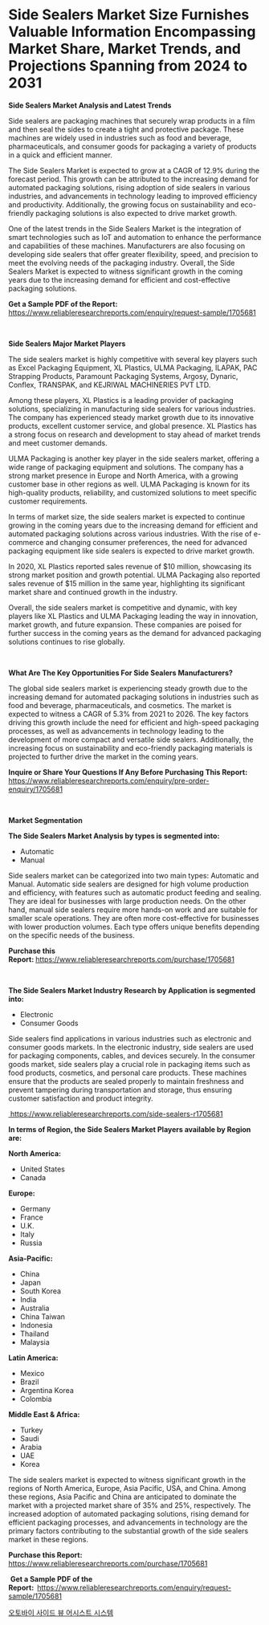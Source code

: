 <p><h1>Side Sealers Market Size Furnishes Valuable Information Encompassing Market Share, Market Trends, and Projections Spanning from 2024 to 2031</h1></p><p><strong>Side Sealers Market Analysis and Latest Trends</strong></p>
<p><p>Side sealers are packaging machines that securely wrap products in a film and then seal the sides to create a tight and protective package. These machines are widely used in industries such as food and beverage, pharmaceuticals, and consumer goods for packaging a variety of products in a quick and efficient manner.</p><p>The Side Sealers Market is expected to grow at a CAGR of 12.9% during the forecast period. This growth can be attributed to the increasing demand for automated packaging solutions, rising adoption of side sealers in various industries, and advancements in technology leading to improved efficiency and productivity. Additionally, the growing focus on sustainability and eco-friendly packaging solutions is also expected to drive market growth.</p><p>One of the latest trends in the Side Sealers Market is the integration of smart technologies such as IoT and automation to enhance the performance and capabilities of these machines. Manufacturers are also focusing on developing side sealers that offer greater flexibility, speed, and precision to meet the evolving needs of the packaging industry. Overall, the Side Sealers Market is expected to witness significant growth in the coming years due to the increasing demand for efficient and cost-effective packaging solutions.</p></p>
<p><strong>Get a Sample PDF of the Report:&nbsp;</strong> <a href="https://www.reliableresearchreports.com/enquiry/request-sample/1705681">https://www.reliableresearchreports.com/enquiry/request-sample/1705681</a></p>
<p>&nbsp;</p>
<p><strong>Side Sealers Major Market Players</strong></p>
<p><p>The side sealers market is highly competitive with several key players such as Excel Packaging Equipment, XL Plastics, ULMA Packaging, ILAPAK, PAC Strapping Products, Paramount Packaging Systems, Argosy, Dynaric, Conflex, TRANSPAK, and KEJRIWAL MACHINERIES PVT LTD. </p><p>Among these players, XL Plastics is a leading provider of packaging solutions, specializing in manufacturing side sealers for various industries. The company has experienced steady market growth due to its innovative products, excellent customer service, and global presence. XL Plastics has a strong focus on research and development to stay ahead of market trends and meet customer demands.</p><p>ULMA Packaging is another key player in the side sealers market, offering a wide range of packaging equipment and solutions. The company has a strong market presence in Europe and North America, with a growing customer base in other regions as well. ULMA Packaging is known for its high-quality products, reliability, and customized solutions to meet specific customer requirements.</p><p>In terms of market size, the side sealers market is expected to continue growing in the coming years due to the increasing demand for efficient and automated packaging solutions across various industries. With the rise of e-commerce and changing consumer preferences, the need for advanced packaging equipment like side sealers is expected to drive market growth.</p><p>In 2020, XL Plastics reported sales revenue of $10 million, showcasing its strong market position and growth potential. ULMA Packaging also reported sales revenue of $15 million in the same year, highlighting its significant market share and continued growth in the industry.</p><p>Overall, the side sealers market is competitive and dynamic, with key players like XL Plastics and ULMA Packaging leading the way in innovation, market growth, and future expansion. These companies are poised for further success in the coming years as the demand for advanced packaging solutions continues to rise globally.</p></p>
<p>&nbsp;</p>
<p><strong>What Are The Key Opportunities For Side Sealers Manufacturers?</strong></p>
<p><p>The global side sealers market is experiencing steady growth due to the increasing demand for automated packaging solutions in industries such as food and beverage, pharmaceuticals, and cosmetics. The market is expected to witness a CAGR of 5.3% from 2021 to 2026. The key factors driving this growth include the need for efficient and high-speed packaging processes, as well as advancements in technology leading to the development of more compact and versatile side sealers. Additionally, the increasing focus on sustainability and eco-friendly packaging materials is projected to further drive the market in the coming years.</p></p>
<p><strong>Inquire or Share Your Questions If Any Before Purchasing This Report:</strong> <a href="https://www.reliableresearchreports.com/enquiry/pre-order-enquiry/1705681">https://www.reliableresearchreports.com/enquiry/pre-order-enquiry/1705681</a></p>
<p>&nbsp;</p>
<p><strong>Market Segmentation</strong></p>
<p><strong>The Side Sealers Market Analysis by types is segmented into:</strong></p>
<p><ul><li>Automatic</li><li>Manual</li></ul></p>
<p><p>Side sealers market can be categorized into two main types: Automatic and Manual. Automatic side sealers are designed for high volume production and efficiency, with features such as automatic product feeding and sealing. They are ideal for businesses with large production needs. On the other hand, manual side sealers require more hands-on work and are suitable for smaller scale operations. They are often more cost-effective for businesses with lower production volumes. Each type offers unique benefits depending on the specific needs of the business.</p></p>
<p><strong>Purchase this Report:&nbsp;</strong><a href="https://www.reliableresearchreports.com/purchase/1705681">https://www.reliableresearchreports.com/purchase/1705681</a></p>
<p>&nbsp;</p>
<p><strong>The Side Sealers Market Industry Research by Application is segmented into:</strong></p>
<p><ul><li>Electronic</li><li>Consumer Goods</li></ul></p>
<p><p>Side sealers find applications in various industries such as electronic and consumer goods markets. In the electronic industry, side sealers are used for packaging components, cables, and devices securely. In the consumer goods market, side sealers play a crucial role in packaging items such as food products, cosmetics, and personal care products. These machines ensure that the products are sealed properly to maintain freshness and prevent tampering during transportation and storage, thus ensuring customer satisfaction and product integrity.</p></p>
<p><a href="https://www.reliableresearchreports.com/side-sealers-r1705681">&nbsp;https://www.reliableresearchreports.com/side-sealers-r1705681</a></p>
<p><strong>In terms of Region, the Side Sealers Market Players available by Region are:</strong></p>
<p>
    <p> <strong> North America: </strong>
        <ul>
            <li>United States</li>
            <li>Canada</li>
        </ul>
        </p> 
    <p> <strong> Europe: </strong>
        <ul>
            <li>Germany</li>
            <li>France</li>
            <li>U.K.</li>
            <li>Italy</li>
            <li>Russia</li>
        </ul>
        </p> 
    <p> <strong> Asia-Pacific: </strong>
        <ul>
            <li>China</li>
            <li>Japan</li>
            <li>South Korea</li>
            <li>India</li>
            <li>Australia</li>
            <li>China Taiwan</li>
            <li>Indonesia</li>
            <li>Thailand</li>
            <li>Malaysia</li>
        </ul>
        </p> 
    <p> <strong> Latin America: </strong>
        <ul>
            <li>Mexico</li>
            <li>Brazil</li>
            <li>Argentina Korea</li>
            <li>Colombia</li>
        </ul>
        </p> 
    <p> <strong> Middle East & Africa: </strong>
        <ul>
            <li>Turkey</li>
            <li>Saudi</li>
            <li>Arabia</li>
            <li>UAE</li>
            <li>Korea</li>
        </ul>
    </p>
    </p>
<p><p>The side sealers market is expected to witness significant growth in the regions of North America, Europe, Asia Pacific, USA, and China. Among these regions, Asia Pacific and China are anticipated to dominate the market with a projected market share of 35% and 25%, respectively. The increased adoption of automated packaging solutions, rising demand for efficient packaging processes, and advancements in technology are the primary factors contributing to the substantial growth of the side sealers market in these regions.</p></p>
<p><strong>Purchase this Report: </strong><a href="https://www.reliableresearchreports.com/purchase/1705681">https://www.reliableresearchreports.com/purchase/1705681</a></p>
<p>&nbsp;<strong>Get a Sample PDF of the Report:&nbsp;&nbsp;</strong><a href="https://www.reliableresearchreports.com/enquiry/request-sample/1705681">https://www.reliableresearchreports.com/enquiry/request-sample/1705681</a></p>
<p><strong></strong></p>
<p><p><a href="https://github.com/rsg307664904/Market-Research-Report-List-2/blob/main/9391031162597.md">오토바이 사이드 뷰 어시스트 시스템</a></p></p>